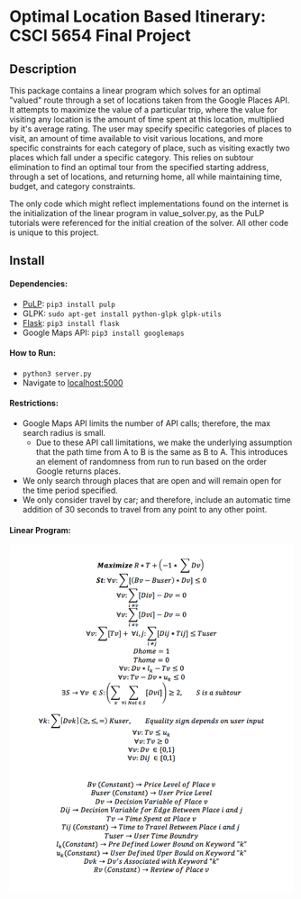 # Optimal Location Based Itinerary: CSCI 5654 Final Project

## Description
This package contains a linear program which solves for an optimal "valued" route through a set of locations taken from the Google Places API. It attempts to maximize the value of a particular trip, where the value for visiting any location is the amount of time spent at this location, multiplied by it's average rating. The user may specify specific categories of places to visit, an amount of time available to visit various locations, and more specific constraints for each category of place, such as visiting exactly two places which fall under a specific category. This relies on subtour elimination to find an optimal tour from the specified starting address, through a set of locations, and returning home, all while maintaining time, budget, and category constraints.

The only code which might reflect implementations found on the internet is the initialization of the linear program in value_solver.py, as the PuLP tutorials were referenced for the initial creation of the solver. All other code is unique to this project.

## Install
#### Dependencies:
  * [PuLP](http://pythonhosted.org/PuLP/): ```pip3 install pulp```
  * GLPK: ```sudo apt-get install python-glpk glpk-utils```
  * [Flask](http://flask.pocoo.org/): ```pip3 install flask```
  * Google Maps API: ```pip3 install googlemaps```
  
#### How to Run:
  * ```python3 server.py ```
  * Navigate to [localhost:5000](http://localhost:5000)
  
#### Restrictions:
  * Google Maps API limits the number of API calls; therefore, the max search radius is small.
    * Due to these API call limitations, we make the underlying assumption that the path time from A to B is the same as B to A. This introduces an element of randomness from run to run based on the order Google returns places.
  * We only search through places that are open and will remain open for the time period specified.
  * We only consider travel by car; and therefore, include an automatic time addition of 30 seconds to travel from any point to any other point.
  
#### Linear Program:
![Linear Program](https://github.com/seanDoJo/linearprogramming/blob/master/Linear%20Programming.png)

